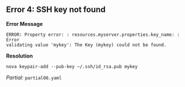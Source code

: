 ## Error 4: SSH key not found

**Error Message**

```
ERROR: Property error: : resources.myserver.properties.key_name: : Error
validating value 'mykey': The Key (mykey) could not be found.
```

**Resolution**

```
nova keypair-add --pub-key ~/.ssh/id_rsa.pub mykey
```

_Partial:_ `partial06.yaml`

<!--
Namely, I omitted a little something on the preparation slide to show you a
particular Heat feature: It will validate properties passed to resources (where
that makes sense) and complain if you supply invalid values, such as a
nonexistent Nova key pair name. Let's create that key pair now and retry the
stack-create.
-->

